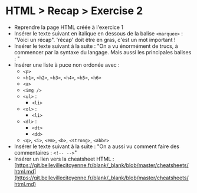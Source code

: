 # HTML > Recap > Exercise 2

  - Reprendre la page HTML créée à l'exercice 1
  - Insérer le texte suivant en italique en dessous de la balise `<marquee>` : "Voici un récap". 'récap' doit être en gras, c'est un mot important !
  - Insérer le texte suivant à la suite : "On a vu énormément de trucs, à commencer par la syntaxe du langage. Mais aussi les principales balises : "
  - Insérer une liste à puce non ordonée avec :
    - `<p>`
    - `<h1>`, `<h2>`, `<h3>`, `<h4>`, `<h5>`, `<h6>`
    - `<a>`
    - `<img />`
    - `<ul>` :
        - `<li>`
    - `<ol>` :
        - `<li>`
    - `<dl>` :
        - `<dt>`
        - `<dd>`
    - `<q>`, `<i>`, `<em>`, `<b>`, `<strong>`, `<abbr>`
  - Insérer le texte suivant à la suite : "On a aussi vu comment faire des commentaires : `<!-- -->`"
  - Insérer un lien vers la cheatsheet HTML : [https://git.bellevillecitoyenne.fr/blank/_blank/blob/master/cheatsheets/html.md](https://git.bellevillecitoyenne.fr/blank/_blank/blob/master/cheatsheets/html.md)
